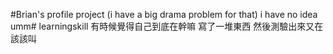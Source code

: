 #Brian's profile project (i have a big drama problem for that)
i have no idea
umm# learningskill
有時候覺得自己到底在幹嘛
寫了一堆東西 然後測驗出來又在該該叫